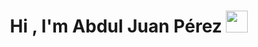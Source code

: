 <h1 align="center"><b>Hi , I'm Abdul Juan Pérez </b><img src="https://media.giphy.com/media/hvRJCLFzcasrR4ia7z/giphy.gif" width="35"></h1>
